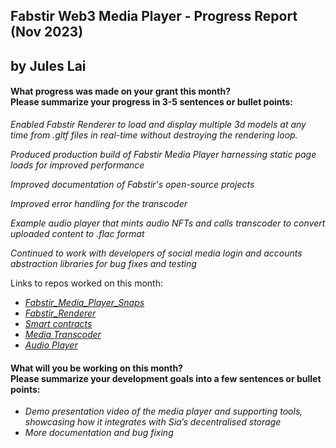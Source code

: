 <h2>Fabstir Web3 Media Player - Progress Report (Nov 2023)<h2>
by Jules Lai

<h4>What progress was made on your grant this month?<br>
Please summarize your progress in 3-5 sentences or bullet points:</h4>

_Enabled Fabstir Renderer to load and display multiple 3d models at any time from .gltf files in real-time without destroying the rendering loop._

_Produced production build of Fabstir Media Player harnessing static page loads for improved performance_

_Improved documentation of Fabstir's open-source projects_

_Improved error handling for the transcoder_

_Example audio player that mints audio NFTs and calls transcoder to convert uploaded content to .flac format_

_Continued to work with developers of social media login and accounts abstraction libraries for bug fixes and testing_

Links to repos worked on this month:

- _[Fabstir_Media_Player_Snaps](https://github.com/Fabstir/Fabstir_Media_Player_Snaps/tree/main/packages/site)_
- _[Fabstir_Renderer](https://github.com/Fabstir/fabstir-renderer.git)_
- _[Smart contracts](https://github.com/Fabstir/media-player-smart-contracts.git)_
- _[Media Transcoder](https://github.com/Fabstir/transcode-example)_
- _[Audio Player](https://github.com/Fabstir/upload-play-audio-example)_

<h4>What will you be working on this month?<br>
Please summarize your development goals into a few sentences or bullet points:</h4>

- _Demo presentation video of the media player and supporting tools, showcasing how it integrates with Sia’s decentralised storage_
- _More documentation and bug fixing_
